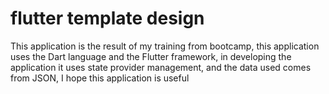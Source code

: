 # flutter template design

This application is the result of my training from bootcamp, this application uses the Dart language and the Flutter framework, in developing the application it uses state provider management, and the data used comes from JSON, I hope this application is useful
